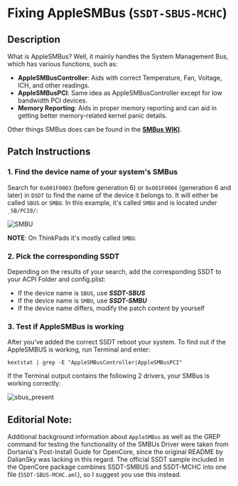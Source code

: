 # Fixing AppleSMBus (`SSDT-SBUS-MCHC`)

## Description
What is AppleSMBus? Well, it mainly handles the System Management Bus, which has various functions, such as:

* **AppleSMBusController**: Aids with correct Temperature, Fan, Voltage, ICH, and other readings.  
* **AppleSMBusPCI**: Same idea as AppleSMBusController except for low bandwidth PCI devices.
* **Memory Reporting**: Aids in proper memory reporting and can aid in getting better memory-related kernel panic details.

Other things SMBus does can be found in the [**SMBus WIKI**](https://en.wikipedia.org/wiki/System_Management_Bus).

## Patch Instructions

### 1. Find the device name of your system's SMBus
Search for `0x001F0003` (before generation 6) or `0x001F0004` (generation 6 and later) in `DSDT` to find the name of the device it belongs to. It will either be called `SBUS` or `SMBU`. In this example, it's called `SMBU` and is located under `_SB/PCI0/`:

![SMBU](https://user-images.githubusercontent.com/76865553/164177963-8f90978d-490f-4d17-9c8a-ca48d988b8ae.png)

**NOTE**: On ThinkPads it's mostly called `SMBU`.

### 2. Pick the corresponding SSDT
Depending on the results of your search, add the corresponding SSDT to your ACPI Folder and config.plist:

- If the device name is `SBUS`, use ***SSDT-SBUS***
- If the device name is `SMBU`, use ***SSDT-SMBU***
- If the device name differs, modify the patch content by yourself

### 3. Test if AppleSMBus is working
After you've added the correct SSDT reboot your system. To find out if the AppleSMBUS is working, run Terminal and enter:

`kextstat | grep -E "AppleSMBusController|AppleSMBusPCI"`

If the Terminal output contains the following 2 drivers, your SMBus is working correctly:

![sbus_present](https://user-images.githubusercontent.com/76865553/140615883-3c8af435-b09a-4a3e-9746-28f8a05c9e37.png)

## Editorial Note:
Additional background information about `AppleSMBus` as well as the GREP command for testing the functionality of the SMBUs Driver were taken from Dortania's Post-Install Guide for OpenCore, since the original README by DalianSky was lacking in this regard. The official SSDT sample included in the OpenCore package combines SSDT-SMBUS and SSDT-MCHC into one file (`SSDT-SBUS-MCHC.aml`), so I suggest you use this instead. 
